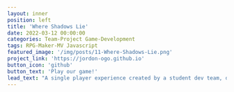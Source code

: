 ```yaml
---
layout: inner
position: left
title: 'Where Shadows Lie'
date: 2022-03-12 00:00:00
categories: Team-Project Game-Development
tags: RPG-Maker-MV Javascript
featured_image: '/img/posts/11-Where-Shadows-Lie.png'
project_link: 'https://jordon-ogo.github.io'
button_icon: 'github'
button_text: 'Play our game!'
lead_text: "A single player experience created by a student dev team, developed in the RPG Maker MV game engine. The game is turn based, where the world is frozen while you are still. When an action occurs, the world progresses one turn. Play the game to find out how a lone fisherman found himself on this island! Custom plugins were created from scratch in Javascript to add the wanted features. This project was done with multiple release deadlines, including a tech demo, beta and gold version."
---
```

